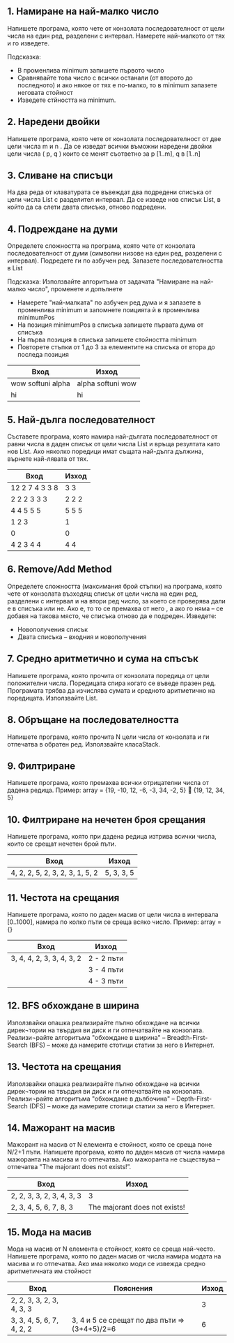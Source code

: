 ﻿## 1. Намиране на най-малко число 
Напишете програма, която чете от конзолата последователност от цели числа на един ред, разделени с интервал. Намерете най-малкото от тях и го изведете.

Подсказка:
- В променлива minimum запишете първото число
- Сравнявайте това число с всички останали (от второто до последното) и ако някое от тях е по-малко, то в minimum запазете неговата стойност
- Изведете стйността на minimum.

## 2. Наредени двойки
Напишете програма, която чете от конзолата последователност от две цели числа m и n . Да се изведат всички въможни наредени двойки цели числа  ( p, q ) които се менят съответно за p [1..m],  q в [1..n]

## 3. Сливане на списъци
На два реда от клаватурата се въвеждат два подредени списъка от цели числа List<int> с разделител интервал. Да се изведе нов списък List<int>, в който да са слети двата списъка, отново подредени.

## 4. Подреждане на думи
Определете сложността на програма, която чете от конзолата последователност от думи (символни низове на един ред, разделени с интервал). Подредете ги по азбучен ред. Запазете последователността в List<string>

Подсказка: Използвайте алгоритъма от задачата "Намиране на най-малко число", променете и допълнете
- Намерете "най-малката" по азбучен ред дума и я запазете в променлива minimum и запомнете поицията ѝ в променлива minimumPos
- На позиция minimumPos в списъка запишете първата дума от списъка
- На първа позиция в списъка запишете стойността minimum
- Повторете  стъпки от 1 до 3 за елементите на списъка от втора до последа позиция

| Вход              | Изход             |
| ----------------- | ----------------- |
| wow softuni alpha	| alpha softuni wow |
| hi                | hi                |            

## 5. Най-дълга последователност
Съставете програма, която намира най-дългата последователност от равни числа в даден списък от цели числа List<int>   и връща резултата като нов List<int>. Ако няколко поредици имат същата най-дълга дължина, върнете най-лявата от тях. 

| Вход           | Изход |
| -------------- | ----- |
| 12 2 7 4 3 3 8 | 3 3   |
| 2 2 2 3 3 3    | 2 2 2 |
| 4 4 5 5 5      | 5 5 5 |
| 1 2 3          | 1     |
| 0              | 0     |
| 4 2 3 4 4      | 4 4   |

## 6. Remove/Add Method 
Определете сложността (максимания брой стъпки) на програма, която чете от конзолата възходящ списък от цели числа на един ред, разделени с интервал и на втори ред число,  за което се проверява дали е в списъка или не. Ако е, то то се премахва от него , а ако го няма – се добавя на такова място, че списъка отново да е подреден. Изведете:
- Новополучения списък
- Двата списъка – входния и новополучения

## 7. Средно аритметично и сума на спъсък 
Напишете програма, която прочита от конзолата поредица от цели положителни числа. Поредицата спира когато се въведе празен ред. Програмата трябва да изчислява сумата и средното аритметично на поредицата. Използвайте List<int>.

## 8. Обръщане на последователността 
Напишете програма, която прочита N цели числа от конзолата и ги отпечатва в обратен ред. Използвайте класаStack<int>.

## 9. Филтриране 
Напишете програма, която премахва всички отрицателни числа от дадена редица.
Пример: array = {19, -10, 12, -6, -3, 34, -2, 5}  {19, 12, 34, 5}
 
## 10. Филтриране на нечетен броя срещания
Напишете програма, която при дадена редица изтрива всички числа, които се срещат нечетен брой пъти.

| Вход                            | Изход      |
| ------------------------------- | ---------- |
| 4, 2, 2, 5, 2, 3, 2, 3, 1, 5, 2 | 5, 3, 3, 5 |

## 11. Честота на срещания
Напишете програма, която по даден масив от цели числа в интервала [0..1000], намира по колко пъти се среща всяко число.
Пример: array = {}

| Вход                            | Изход      |
| ------------------------------- | ---------- |
| 3, 4, 4, 2, 3, 3, 4, 3, 2       | 2 - 2 пъти |
|                                 | 3 - 4 пъти |
|                                 | 4 - 3 пъти |

## 12. BFS обхождане в ширина
Използвайки опашка реализирайте пълно обхождане на всички дирек¬тории на твърдия ви диск и ги отпечатвайте на конзолата. Реализи¬райте алгоритъма "обхождане в ширина" – Breadth-First-Search (BFS) – може да намерите стотици статии за него в Интернет.

## 13. Честота на срещания
Използвайки опашка реализирайте пълно обхождане на всички дирек¬тории на твърдия ви диск и ги отпечатвайте на конзолата. Реализи¬райте алгоритъма "обхождане в дълбочина" – Depth-First-Search (DFS) – може да намерите стотици статии за него в Интернет.

## 14. Мажорант на масив
Мажорант на масив от N елемента е стойност, която се среща поне N/2+1 пъти. Напишете програма, която по даден масив от числа намира мажоранта на масива и го отпечатва. Ако мажоранта не съществува – отпечатва "The majorant does not exists!”.

| Вход                      | Изход                         |
| ------------------------- | ----------------------------- |
| 2, 2, 3, 3, 2, 3, 4, 3, 3 | 3                             |
| 2, 3, 4, 5, 6, 7, 8, 3    | The majorant does not exists! |

## 15. Мода на масив
Мода на масив от N елемента е стойност, която се среща най-често. Напишете програма, която по даден масив от числа намира модата на масива и го отпечатва. Ако има няколко моди се извежда средно аритметичната им стойност
 
| Вход                      | Пояснения                                      | Изход |
| ------------------------- | ---------------------------------------------- | ----- |
| 2, 2, 3, 3, 2, 3, 4, 3, 3 |                                                | 3     | 
| 3, 3, 4, 5, 6, 7, 4, 2, 2 | 3, 4  и 5 се срещат по два пъти => (3+4+5)/2=6 | 6     |
